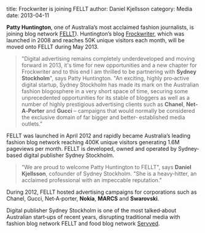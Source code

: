 title: Frockwriter is joining FELLT
author: Daniel Kjellsson
category: Media
date: 2013-04-11

**Patty Huntington**, one of Australia’s most acclaimed fashion journalists,
is joining blog network [FELLT][1]). Huntington’s blog [Frockwriter][2], which
was launched in 2008 and reaches 50K unique visitors each month, will be
moved onto FELLT during May 2013.
 
> "Digital advertising remains completely underdeveloped and moving forward in
> 2013, it's time for new opportunities and a new chapter for Frockwriter and
> to this end I am thrilled to be partnering with **Sydney Stockholm**", says
> Patty Huntington. "An exciting, highly pro‐active digital startup, Sydney 
> Stockholm has made its mark on the Australian fashion blogosphere in a very 
> short space of time, securing some unprecedented opportunities for its stable 
> of bloggers as well as a number of highly prestigious advertising clients 
> such as **Chanel**, **Net­‐A­‐Porter** and **Gucci** – campaigns that would 
> normally be considered the exclusive domain of far bigger and better­‐
> established media outlets."
 
FELLT was launched in April 2012 and rapidly became Australia’s leading fashion
blog network reaching 400K unique visitors generating 1.6M pageviews per month.
FELLT is developed, owned and operated by Sydney­‐based digital publisher Sydney
Stockholm.
 
> "We are proud to welcome Patty Huntington to FELLT", says
> **Daniel Kjellsson**, cofounder of Sydney Stockholm. "She is a
> heavy­‐hitter, an acclaimed professional with an impeccable reputation."

During 2012, FELLT hosted advertising campaigns for corporations such as Chanel,
Gucci, Net‐A­‐porter, **Nokia**, **MARCS** and **Swarovski**.  
 
Digital publisher Sydney Stockholm is one of the most talked‐about Australian
start­‐ups of recent years, disrupting traditional media with fashion blog
network FELLT and food blog network [Servved][3].

[1]: http://fellt.com "FELLT"
[2]: http://frockwriter.com "Frockwriter"
[3]: http://servved.com "Servved"
